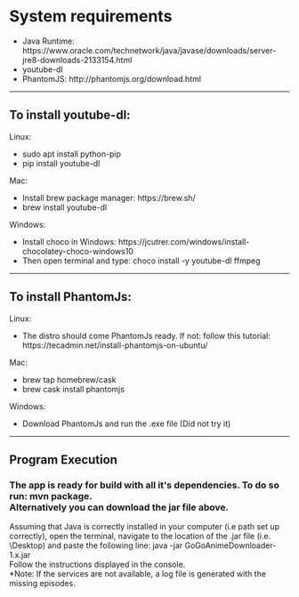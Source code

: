 <h1>System requirements</h1>
<ul>
<li> Java Runtime: https://www.oracle.com/technetwork/java/javase/downloads/server-jre8-downloads-2133154.html
<li> youtube-dl
<li> PhantomJS: http://phantomjs.org/download.html
</ul>

<hr>

<h2>To install youtube-dl:</h2>
Linux:
<ul>
<li>sudo apt install python-pip 
<li>pip install youtube-dl
</ul>
Mac: 
<ul>
<li>Install brew package manager: https://brew.sh/
<li>brew install youtube-dl <br>
</ul>
Windows:
<ul>
<li>Install choco in Windows: https://jcutrer.com/windows/install-chocolatey-choco-windows10
<li>Then open terminal and type: choco install -y youtube-dl ffmpeg
</ul>

<hr>

<h2>To install PhantomJs:</h2>
Linux:
<ul>
<li> The distro should come PhantomJs ready. If not: 
follow this tutorial: https://tecadmin.net/install-phantomjs-on-ubuntu/
</ul>

Mac: 
<ul>
<li> brew tap homebrew/cask
<li> brew cask install phantomjs
</ul>

Windows:
<ul>
<li> Download PhantomJs and run the .exe file (Did not try it)
</ul>

<hr>

<h2>Program Execution</h2>
<h3> The app is ready for build with all it's dependencies. To do so run: mvn package.<br>
Alternatively you can download the jar file above.

</h3>
Assuming that Java is correctly installed in your computer (i.e path set up correctly), 
open the terminal, navigate to the location of the .jar file (i.e. \Desktop) and 
paste the following line: java -jar GoGoAnimeDownloader-1.x.jar
<br>
Follow the instructions displayed in the console. 
<br>
*Note: If the services are not available, a log file is generated with the missing episodes.


